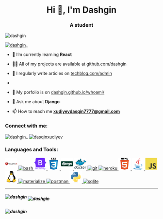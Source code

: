<h1 align="center">Hi 👋, I'm Dashgin</h1>
<h3 align="center">A student</h3>

<p align="left"> <img src="https://komarev.com/ghpvc/?username=dashgin&label=Profile%20views&color=0e75b6&style=flat" alt="dashgin" /> </p>

<!---<p align="left"> <a href="https://github.com/ryo-ma/github-profile-trophy"><img src="https://github-profile-trophy.vercel.app/?username=dashgin" alt="dashgin" /></a> </p>--->

<p align="left"> <a href="https://twitter.com/dashgin_" target="blank"><img src="https://img.shields.io/twitter/follow/dashgin_?logo=twitter&style=for-the-badge" alt="dashgin_" /></a> </p>

- 🌱 I’m currently learning **React**

- 👨‍💻 All of my projects are available at [github.com/dashgin](https://github.com/dashgin)

- 📝 I regularly write articles on [techblog.com/admin](https://techblog.com/admin)
- 
- 📝 My porfolio is on [dashgin.github.io/whoami/](https://dashgin.github.io/whoami/)

- 💬 Ask me about **Django**

- 📫 How to reach me **xudiyevdasqin7777@gmail.com**

<h3 align="left">Connect with me:</h3>
<p align="left">
<a href="https://twitter.com/dashqin_" target="blank"><img align="center" src="https://cdn.jsdelivr.net/npm/simple-icons@3.0.1/icons/twitter.svg" alt="dashgin_" height="30" width="40" /></a>
<a href="https://instagram.com/dasqinxudiyev" target="blank"><img align="center" src="https://cdn.jsdelivr.net/npm/simple-icons@3.0.1/icons/instagram.svg" alt="dasqinxudiyev" height="30" width="40" /></a>
</p>

<h3 align="left">Languages and Tools:</h3>
<p align="left"> <a href="https://angular.io" target="_blank"> <img src="https://raw.githubusercontent.com/devicons/devicon/master/icons/angularjs/angularjs-original-wordmark.svg" alt="angularjs" width="40" height="40"/> </a> <a href="https://www.gnu.org/software/bash/" target="_blank"> <img src="https://www.vectorlogo.zone/logos/gnu_bash/gnu_bash-icon.svg" alt="bash" width="40" height="40"/> </a> <a href="https://getbootstrap.com" target="_blank"> <img src="https://raw.githubusercontent.com/devicons/devicon/master/icons/bootstrap/bootstrap-plain-wordmark.svg" alt="bootstrap" width="40" height="40"/> </a> <a href="https://www.w3schools.com/css/" target="_blank"> <img src="https://raw.githubusercontent.com/devicons/devicon/master/icons/css3/css3-original-wordmark.svg" alt="css3" width="40" height="40"/> </a> <a href="https://www.djangoproject.com/" target="_blank"> <img src="https://raw.githubusercontent.com/devicons/devicon/master/icons/django/django-original.svg" alt="django" width="40" height="40"/> </a> <a href="https://www.docker.com/" target="_blank"> <img src="https://raw.githubusercontent.com/devicons/devicon/master/icons/docker/docker-original-wordmark.svg" alt="docker" width="40" height="40"/> </a> <a href="https://git-scm.com/" target="_blank"> <img src="https://www.vectorlogo.zone/logos/git-scm/git-scm-icon.svg" alt="git" width="40" height="40"/> </a> <a href="https://heroku.com" target="_blank"> <img src="https://www.vectorlogo.zone/logos/heroku/heroku-icon.svg" alt="heroku" width="40" height="40"/> </a> <a href="https://www.w3.org/html/" target="_blank"> <img src="https://raw.githubusercontent.com/devicons/devicon/master/icons/html5/html5-original-wordmark.svg" alt="html5" width="40" height="40"/> </a> <a href="https://www.java.com" target="_blank"> <img src="https://raw.githubusercontent.com/devicons/devicon/master/icons/java/java-original.svg" alt="java" width="40" height="40"/> </a> <a href="https://developer.mozilla.org/en-US/docs/Web/JavaScript" target="_blank"> <img src="https://raw.githubusercontent.com/devicons/devicon/master/icons/javascript/javascript-original.svg" alt="javascript" width="40" height="40"/> </a> <a href="https://www.linux.org/" target="_blank"> <img src="https://raw.githubusercontent.com/devicons/devicon/master/icons/linux/linux-original.svg" alt="linux" width="40" height="40"/> </a> <a href="https://materializecss.com/" target="_blank"> <img src="https://raw.githubusercontent.com/prplx/svg-logos/5585531d45d294869c4eaab4d7cf2e9c167710a9/svg/materialize.svg" alt="materialize" width="40" height="40"/> </a> <a href="https://postman.com" target="_blank"> <img src="https://www.vectorlogo.zone/logos/getpostman/getpostman-icon.svg" alt="postman" width="40" height="40"/> </a> <a href="https://www.python.org" target="_blank"> <img src="https://raw.githubusercontent.com/devicons/devicon/master/icons/python/python-original.svg" alt="python" width="40" height="40"/> </a> <a href="https://www.sqlite.org/" target="_blank"> <img src="https://www.vectorlogo.zone/logos/sqlite/sqlite-icon.svg" alt="sqlite" width="40" height="40"/> </a> </p>

---

<h5><img align="left" src="https://github-readme-stats.vercel.app/api/top-langs?username=dashgin&show_icons=true&locale=en&layout=compact" alt="dashgin" /></h5>  

<h5>&nbsp;<img align="center" src="https://github-readme-stats.vercel.app/api?username=dashgin&show_icons=true&locale=en" alt="dashgin" /></h5>  

<h5><img align="center" src="https://github-readme-streak-stats.herokuapp.com/?user=dashgin&" alt="dashgin" /></h5>
